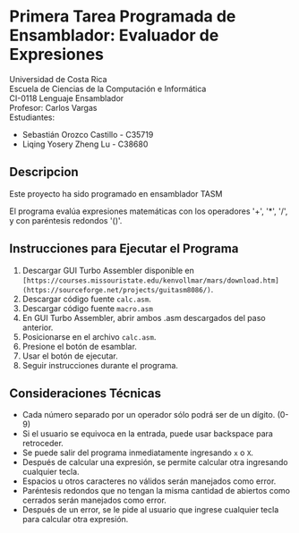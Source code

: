 # Primera Tarea Programada de Ensamblador: Evaluador de Expresiones

Universidad de Costa Rica <br />
Escuela de Ciencias de la Computación e Informática <br />
CI-0118 Lenguaje Ensamblador <br />
Profesor: Carlos Vargas <br />
Estudiantes:
- Sebastián Orozco Castillo - C35719
- Liqing Yosery Zheng Lu - C38680

## Descripcion
Este proyecto ha sido programado en ensamblador TASM <br />

El programa evalúa expresiones matemáticas con los operadores '+', '*', '/', y con paréntesis redondos '()'.

## Instrucciones para Ejecutar el Programa
1. Descargar GUI Turbo Assembler disponible en `[https://courses.missouristate.edu/kenvollmar/mars/download.htm](https://sourceforge.net/projects/guitasm8086/)`.
2. Descargar código fuente `calc.asm`.
3. Descargar código fuente `macro.asm`
4. En GUI Turbo Assembler, abrir ambos .asm descargados del paso anterior.
5. Posicionarse en el archivo `calc.asm`.
7. Presione el botón de esamblar.
8. Usar el botón de ejecutar.
9. Seguir instrucciones durante el programa.

## Consideraciones Técnicas
- Cada número separado por un operador sólo podrá ser de un dígito. (0-9)
- Si el usuario se equivoca en la entrada, puede usar backspace para retroceder.
- Se puede salir del programa inmediatamente ingresando `x` o `X`.
- Después de calcular una expresión, se permite calcular otra ingresando cualquier tecla.
- Espacios u otros caracteres no válidos serán manejados como error.
- Paréntesis redondos que no tengan la misma cantidad de abiertos como cerrados serán manejados como error.
- Después de un error, se le pide al usuario que ingrese cualquier tecla para calcular otra expresión.
